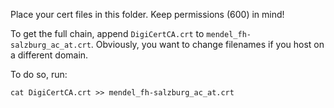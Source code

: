 Place your cert files in this folder. Keep permissions (600) in mind!

To get the full chain, append `DigiCertCA.crt` to `mendel_fh-salzburg_ac_at.crt`.
Obviously, you want to change filenames if you host on a different domain.

To do so, run:

`cat DigiCertCA.crt >> mendel_fh-salzburg_ac_at.crt`


